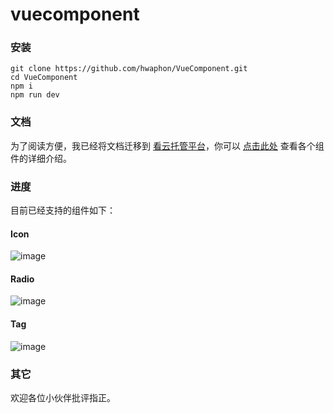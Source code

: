 # vuecomponent

### 安装

	git clone https://github.com/hwaphon/VueComponent.git
	cd VueComponent
	npm i
	npm run dev


### 文档

为了阅读方便，我已经将文档迁移到 [看云托管平台](https://www.kancloud.cn)，你可以 [点击此处](https://www.kancloud.cn/hwaphon/h-vuecomponent/404358) 查看各个组件的详细介绍。

### 进度

目前已经支持的组件如下：

#### Icon

![image](http://ojihaa8pb.bkt.clouddn.com/h-icon-basic.png)

#### Radio

![image](http://ojihaa8pb.bkt.clouddn.com/h-radio-basic.jpg)

#### Tag

![image](http://ojihaa8pb.bkt.clouddn.com/h-tag-default.jpg)

### 其它

欢迎各位小伙伴批评指正。
